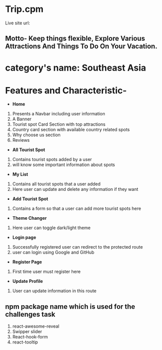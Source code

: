 # Trip.cpm
Live site url: 

## Motto- Keep things flexible, Explore Various Attractions And Things To Do On Your Vacation.

# category's name: Southeast Asia


# Features and Characteristic-
- **Home** 
1. Presents a Navbar including user information
2. A Banner 
2. Tourist spot Card Section with top attractions
3. Country card section with available country related spots
4. Why choose us section
5. Reviews

- **All Tourist Spot** 
1. Contains tourist spots added by a user 
2. will know some important information about spots

- **My List** 
1. Contains all tourist spots that a user added
2. Here user can update and delete any information if they want

- **Add Tourist Spot** 
1. Contains a form so that a user can add more tourist spots here

- **Theme Changer** 
1. Here user can toggle dark/light theme


- **Login page** 
1. Successfully registered user can redirect to the protected route
2. user can login using Google and GitHub

- **Register Page** 
1. First time user must register here

- **Update Profile** 
 1.  User can update information in this route

## npm package name which is used for the challenges task
1. react-awesome-reveal
2. Swipper slider
3. React-hook-form
4. react-tooltip


